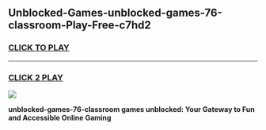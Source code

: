 
## Unblocked-Games-unblocked-games-76-classroom-Play-Free-c7hd2
<h3>
<a href="https://premium76.site?title=unblocked-games-76-classroom&ref=21A">CLICK TO PLAY</a></h3>
<hr>

<h3>
<a href="https://premium76.site?title=unblocked-games-76-classroom&ref=21A">CLICK 2 PLAY</a>
  
</h3>

<a href="https://premium76.site?title=unblocked-games-76-classroom&ref=21A"><img src="https://clearcache.store/games.png"></a>


**unblocked-games-76-classroom games unblocked: Your Gateway to Fun and Accessible Online Gaming**

